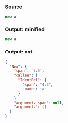 ### Source
```js parse:expr
new a
```

### Output: minified
```js
new a
```

### Output: ast
```json
{
  "New": {
    "span": "0:5",
    "callee": {
      "IdentRef": {
        "span": "4:5",
        "name": "a"
      }
    },
    "arguments_span": null,
    "arguments": []
  }
}
```
